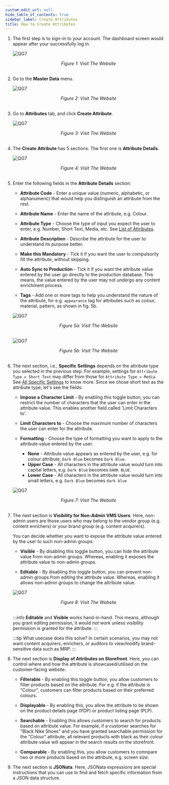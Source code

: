 ```yaml
---
custom_edit_url: null
hide_table_of_contents: true
sidebar_label: Create Attributes
title: How to Create Attributes
---
```


1. The first step is to sign-in to your account. The dashboard screen would appear after your successfully log in.

    ![QG7](https://cdn.pixelbin.io/v2/doc/original/vms/attribute/dashboard.png)
    <center><em>Figure 1: Visit The Website</em></center><br />

2. Go to the **Master Data** menu.

    ![QG7](https://cdn.pixelbin.io/v2/doc/original/vms/attribute/master-data.png)
    <center><em>Figure 2: Visit The Website</em></center><br />

3. Go to **Attributes** tab, and click **Create Attribute**.

    ![QG7](https://cdn.pixelbin.io/v2/doc/original/vms/attribute/create-attribute.png)
    <center><em>Figure 3: Visit The Website</em></center><br />

4. The **Create Attribute** has 5 sections. The first one is **Attribute Details**.

    ![QG7](https://cdn.pixelbin.io/v2/doc/original/vms/attribute/new-attribute.png)
    <center><em>Figure 4: Visit The Website</em></center><br />

5. Enter the following fields in the **Attribute Details** section:
    * **Attribute Code** - Enter a unique value (numeric, alphabetic, or alphanumeric) that would help you distinguish an attribute from the rest.

    * **Attribute Name** - Enter the name of the attribute, e.g. Colour.

    * **Attribute Type** - Choose the type of input you expect the user to enter, e.g. Number, Short Text, Media, etc. See [List of Attributes](##attribute-type).

    * **Attribute Description** - Describe the attribute for the user to understand its purpose better.

    * **Make this Mandatory** - Tick it if you want the user to compulsorily fill the attribute, without skipping.

    * **Auto Sync to Production** - Tick it if you want the attribute value entered by the user go directly to the production database. This means, the value entered by the user may not undergo any content enrichment process.
    
    * **Tags** - Add one or more tags to help you understand the nature of the attribute, for e.g. `appearance` tag for attributes such as colour, material, pattern, as shown in fig. 5b.

    ![QG7](https://cdn.pixelbin.io/v2/doc/original/vms/attribute/new-attribute-1.png)
    <center><em>Figure 5a: Visit The Website</em></center><br />

    ![QG7](https://cdn.pixelbin.io/v2/doc/original/vms/attribute/tags.png)
    <center><em>Figure 5b: Visit The Website</em></center><br />

6. The next section, i.e., **Specific Settings** depends on the attribute type you selected in the previous step. For example, settings for `Attribute Type = Short Text` may differ from those for `Attribute Type = Media`. See [All Specific Settings](#all-specific-settings) to know more. Since we chose short text as the attribute type, let's see the fields:
    
    * **Impose a Character Limit** - By enabling this toggle button, you can restrict the number of characters that the user can enter in the attribute value. This enables another field called 'Limit Characters to'.

    * **Limit Characters to** - Choose the maximum number of characters the user can enter for the attribute.

    * **Formatting** - Choose the type of formatting you want to apply to the attribute value entered by the user.
        * **None** - Attribute value appears as entered by the user, e.g. for colour attribute, `Dark Blue` becomes `Dark Blue`.
        * **Upper Case** - All characters in the attribute value would turn into capital letters, e.g. `Dark Blue` becomes `DARK BLUE`.
        * **Lower Case** - All characters in the attribute value would turn into small letters, e.g. `Dark Blue` becomes `dark blue`

    ![QG7](https://cdn.pixelbin.io/v2/doc/original/vms/attribute/new-attribute-2.png)
    <center><em>Figure 7: Visit The Website</em></center><br />

7. The next section is **Visibility for Non-Admin VMS Users**. Here, non-admin users are those users who may belong to the vendor group (e.g. content enrichers) or your brand group (e.g. content acquirers). 

    You can decide whether you want to expose the attribute value entered by the user to such non-admin groups:
    
    * **Visible** - By disabling this toggle button, you can hide the attribute value from non-admin groups. Whereas, enabling it exposes the attribute value to non-admin groups.

    * **Editable** - By disabling this toggle button, you can prevent non-admin groups from editing the attribute value. Whereas, enabling it allows non-admin groups to change the attribute value.

    ![QG7](https://cdn.pixelbin.io/v2/doc/original/vms/attribute/visibility.png)
    <center><em>Figure 8: Visit The Website</em></center><br />

    :::info
    **Editable** and **Visible** works hand-in-hand. This means, although you grant editing permission, it would not work unless visibility permission is granted for the attribute.
    :::

    :::tip What usecase does this solve?
    In certain scenarios, you may not want content acquirers, enrichers, or auditors to view/modify brand-sensitive data such as MRP.
    :::

8. The next section is **Display of Attributes on Storefront**. Here, you can control where and how the attribute is showcased/utilised on the customer-facing website.

    * **Filterable** - By enabling this toggle button, you allow customers to filter products based on the attribute. For e.g. if the attribute is "Colour", customers can filter products based on their preferred colours.

    * **Displayable** - By enabling this, you allow the attribute to be shown on the product details page (PDP) or product listing page (PLP).

    * **Searchable** - Enabling this allows customers to search for products based on attribute value. For example, if a customer searches for "Black Nike Shoes" and you have granted searchable permission for the "Colour" attribute, all relevant products with black as their colour attribute value will appear in the search results on the storefront.
    
    * **Comparable** - By enabling this, you allow customers to comnpare two or more products based on the attribute, e.g. screen size.

9. The next section is **JSONata**. Here, JSONata expressions are special instructions that you can use to find and fetch specific information from a JSON data structure. 

